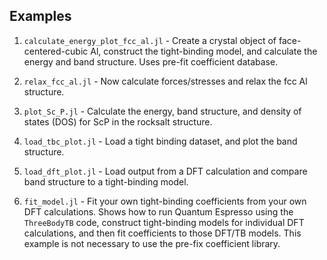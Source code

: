 ## Examples

1) `calculate_energy_plot_fcc_al.jl` - Create a crystal object of
face-centered-cubic Al, construct the tight-binding model, and
calculate the energy and band structure. Uses pre-fit coefficient database.

2) `relax_fcc_al.jl` - Now calculate forces/stresses and relax the fcc Al
structure.

3) `plot_Sc_P.jl` - Calculate the energy, band structure, and density
of states (DOS) for ScP in the rocksalt structure.

4) `load_tbc_plot.jl` - Load a tight binding dataset, and plot the
band structure.

5) `load_dft_plot.jl` - Load output from a DFT calculation and compare
band structure to a tight-binding model.

6) `fit_model.jl` - Fit your own tight-binding coefficients from your
own DFT calculations. Shows how to run Quantum Espresso using the
`ThreeBodyTB` code, construct tight-binding models for individual DFT
calculations, and then fit coefficients to those DFT/TB models. This
example is not necessary to use the pre-fix coefficient library.
